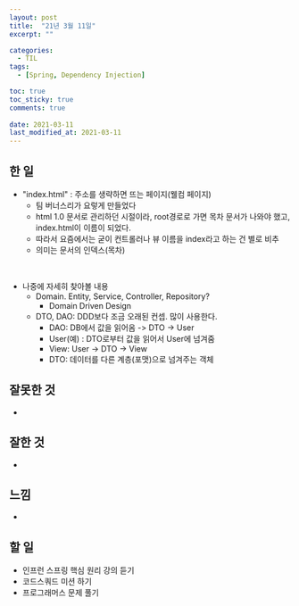 ```yaml
---
layout: post
title:  "21년 3월 11일"
excerpt: ""

categories:
  - TIL
tags:
  - [Spring, Dependency Injection]

toc: true
toc_sticky: true
comments: true
 
date: 2021-03-11
last_modified_at: 2021-03-11
---
```


## 한 일

- "index.html" : 주소를 생략하면 뜨는 페이지(웰컴 페이지)
  - 팀 버너스리가 요렇게 만들었다
  - html 1.0 문서로 관리하던 시절이라, root경로로 가면 목차 문서가 나와야 했고, index.html이 이름이 되었다.
  - 따라서 요즘에서는 굳이 컨트롤러나 뷰 이름을 index라고 하는 건 별로 비추
  - 의미는 문서의 인덱스(목차)

<br>

- 나중에 자세히 찾아볼 내용
  - Domain. Entity, Service, Controller, Repository? 
    - Domain Driven Design
  - DTO, DAO: DDD보다 조금 오래된 컨셉. 많이 사용한다.
    - DAO: DB에서 값을 읽어옴 -> DTO -> User
    - User(예) : DTO로부터 값을 읽어서 User에 넘겨줌
    - View: User -> DTO -> View
    - DTO: 데이터를 다른 계층(포맷)으로 넘겨주는 객체

## 잘못한 것

- 

## 잘한 것

- 

## 느낌

- 

## 할 일

- 인프런 스프링 핵심 원리 강의 듣기
- 코드스쿼드 미션 하기
- 프로그래머스 문제 풀기

